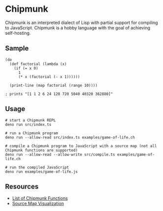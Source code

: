 # Chipmunk
Chipmunk is an interpreted dialect of Lisp with partial support for compiling to JavaScript. Chipmunk is a hobby language with the goal of achieving self-hosting.

## Sample
```
(do
  (def factorial (lambda (x)
    (if (= x 0)
      1
      (* x (factorial (- x 1))))))

  (print-line (map factorial (range 10))))

; prints "[1 1 2 6 24 120 720 5040 40320 362880]"
```

## Usage
```
# start a Chipmunk REPL
deno run src/index.ts

# run a Chipmunk program
deno run --allow-read src/index.ts examples/game-of-life.ch

# compile a Chipmunk program to JavaScript with a source map (not all Chipmunk functions are supported)
deno run --allow-read --allow-write src/compile.ts examples/game-of-life.ch

# run the compiled JavaScript
deno run examples/game-of-life.js
```

## Resources
- [List of Chipmunk Functions](docs/functions.md)
- [Source Map Visualization](https://sokra.github.io/source-map-visualization/)

